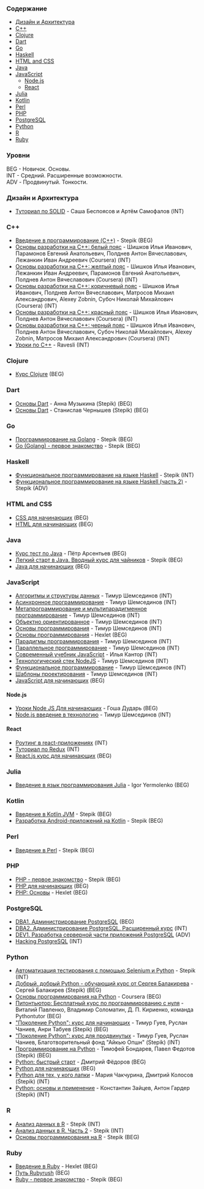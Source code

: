 ### Cодержание

* [Дизайн и Aрхитектура](#design-architecture)
* [C++](#cpp)
* [Clojure](#clojure)
* [Dart](#dart)
* [Go](#go)
* [Haskell](#haskell)
* [HTML and CSS](#html-and-css)
* [Java](#java)
* [JavaScript](#javascript)
    * [Node.js](#nodejs)
    * [React](#react)
* [Julia](#julia)
* [Kotlin](#kotlin)
* [Perl](#perl)
* [PHP](#php)
* [PostgreSQL](#postgresql)
* [Python](#python)
* [R](#r)
* [Ruby](#ruby)


### Уровни

BEG - Hовичок. Основы.    
INT - Cредний. Расширенные возможности.    
ADV - Продвинутый. Тонкости.


### <a id="design-architecture"></a>Дизайн и Aрхитектура

* [Туториал по SOLID](https://ota-solid.now.sh) - Саша Беспоясов и Артём Самофалов (INT)


### <a id="cpp"></a>C++

* [Введение в программирование (C++)](https://stepik.org/course/363) - Stepik (BEG)
* [Основы разработки на С++: белый пояс](https://www.coursera.org/learn/c-plus-plus-white) - Шишков Илья Иванович, Парамонов Евгений Анатольевич, Полднев Антон Вячеславович, Лежанкин Иван Андреевич (Coursera) (INT)
* [Основы разработки на С++: желтый пояс](https://www.coursera.org/learn/c-plus-plus-yellow) - Шишков Илья Иванович, Лежанкин Иван Андреевич, Парамонов Евгений Анатольевич, Полднев Антон Вячеславович (Coursera) (INT)
* [Основы разработки на С++: коричневый пояс](https://www.coursera.org/learn/c-plus-plus-brown) - Шишков Илья Иванович, Полднев Антон Вячеславович, Матросов Михаил Александрович, Alexey Zobnin, Субоч Николай Михайлович (Coursera) (INT)
* [Основы разработки на С++: красный пояс](https://www.coursera.org/learn/c-plus-plus-red) - Шишков Илья Иванович, Полднев Антон Вячеславович (Coursera) (INT)
* [Основы разработки на С++: черный пояс](https://www.coursera.org/learn/c-plus-plus-black) - Шишков Илья Иванович, Полднев Антон Вячеславович, Субоч Николай Михайлович, Alexey Zobnin, Матросов Михаил Александрович (Coursera) (INT)
* [Уроки по С++](https://ravesli.com/uroki-cpp) - Ravesli (INT)


### Clojure

* [Курс Clojure](https://clojurecourse.by) (BEG)


### Dart

* [Основы Dart](https://stepik.org/course/92982) - Анна Музыкина (Stepik) (BEG)
* [Основы Dart](https://stepik.org/course/97479) - Станислав Чернышев (Stepik) (BEG)


### Go

* [Программирование на Golang](https://stepik.org/course/54403) - Stepik (BEG)
* [Go (Golang) - первое знакомство](https://stepik.org/course/100208) - Stepik (BEG)


### Haskell

* [Функциональное программирование на языке Haskell](https://stepik.org/course/75) - Stepik (INT)
* [Функциональное программирование на языке Haskell (часть 2)](https://stepik.org/course/693) - Stepik (ADV)


### HTML and CSS

* [CSS для начинающих](https://ru.code-basics.com/languages/css) (BEG)
* [HTML для начинающих](https://ru.code-basics.com/languages/html) (BEG)


### Java

* [Курс тест по Java](https://github.com/peterarsentev/course_test) - Пётр Арсентьев (BEG)
* [Легкий старт в Java. Вводный курс для чайников](https://stepik.org/course/90684) - Stepik (BEG)
* [Java для начинающих](https://ru.code-basics.com/languages/java) (BEG)


### JavaScript

* [Алгоритмы и структуры данных](https://github.com/HowProgrammingWorks/Index/blob/master/Courses/AlgAndData.md) - Тимур Шемсединов (INT)
* [Асинхронное программирование](https://github.com/HowProgrammingWorks/Index/blob/master/Courses/Asynchronous.md) - Тимур Шемсединов (INT)
* [Метапрограммирование и мультипарадигменное программирование](https://github.com/HowProgrammingWorks/Index/blob/master/Courses/Metaprogramming.md) - Тимур Шемсединов (INT)
* [Объектно ориентированное](https://github.com/HowProgrammingWorks/Index/blob/master/Courses/OOP.md) - Тимур Шемсединов (INT)
* [Основы программирования](https://www.youtube.com/playlist?list=PLHhi8ymDMrQZad6JDh6HRzY1Wz5WB34w0) - Тимур Шемсединов (INT)
* [Основы программирования](https://ru.hexlet.io/courses/programming-basics) - Hexlet (BEG)
* [Парадигмы программирования](https://github.com/HowProgrammingWorks/Index/blob/master/Courses/Paradigms.md) - Тимур Шемсединов (INT)
* [Параллельное программирование](https://github.com/HowProgrammingWorks/Index/blob/master/Courses/Parallel.md) - Тимур Шемсединов (INT)
* [Современный учебник JavaScript](https://learn.javascript.ru) - Илья Кантор (INT)
* [Технологический стек NodeJS](https://github.com/HowProgrammingWorks/Index/blob/master/Courses/NodeJS.md) - Тимур Шемсединов (INT)
* [Функциональное программирование](https://github.com/HowProgrammingWorks/Index/blob/master/Courses/Functional.md) - Тимур Шемсединов (INT)
* [Шаблоны проектирования](https://github.com/HowProgrammingWorks/Index/blob/master/Courses/Patterns.md) - Тимур Шемсединов (INT)
* [JavaScript для начинающих](https://ru.code-basics.com/languages/javascript) (BEG)


#### Node.js

* [Уроки Node JS Для начинающих](https://www.youtube.com/playlist?list=PL0lO_mIqDDFX0qH9w5YQIDV6Wxy0oawet) - Гоша Дударь (BEG)
* [Node.js введение в технологию](https://www.youtube.com/playlist?list=PLHhi8ymDMrQZmXEqIIlq2S9-Ibh9b_-rQ) - Тимур Шемсединов (INT)


#### React

* [Роутинг в react-приложениях](https://max-frontend.gitbook.io/react-router-course-ru/) (INT)
* [Туториал по Redux](https://max-frontend.gitbook.io/redux-course-ru-v2/) (INT)
* [React.js курс для начинающих](https://max-frontend.gitbook.io/react-course-ru-v2/) (BEG)


### Julia

* [Введение в язык программирования Julia](https://github.com/YermolenkoIgor/Julia_tutorial_rus) - Igor Yermolenko (BEG)


### Kotlin

* [Введение в Kotlin JVM](https://stepik.org/course/5448) - Stepik (BEG)
* [Разработка Android-приложений на Kotlin](https://stepik.org/course/4792) - Stepik (BEG)


### Perl

* [Введение в Perl](https://stepik.org/course/3039) - Stepik (BEG)


### PHP

* [PHP - первое знакомство](https://stepik.org/course/87314) - Stepik (BEG)
* [PHP для начинающих](https://ru.code-basics.com/languages/php) (BEG)
* [PHP: Основы](https://ru.hexlet.io/courses/php-basics) - Hexlet (BEG)


### PostgreSQL

* [DBA1. Администрирование PostgreSQL](https://postgrespro.ru/education/courses/DBA1) (BEG)
* [DBA2. Администрирование PostgreSQL. Расширенный курс](https://postgrespro.ru/education/courses/DBA2) (INT)
* [DEV1. Разработка серверной части приложений PostgreSQL](https://postgrespro.ru/education/courses/DEV1) (ADV)
* [Hacking PostgreSQL](https://postgrespro.ru/education/courses/hacking) (INT)


### Python

* [Автоматизация тестирования с помощью Selenium и Python](https://stepik.org/course/575) - Stepik (INT)
* [Добрый, добрый Python - обучающий курс от Сергея Балакирева](https://stepik.org/course/100707) - Сергей Балакирев (Stepik) (BEG)
* [Основы программирования на Python](https://www.coursera.org/learn/python-osnovy-programmirovaniya) - Coursera (BEG)
* [Питонтьютор: Бесплатный курс по программированию с нуля](https://pythontutor.ru) - Виталий Павленко, Владимир Соломатин, Д. П. Кириенко, команда Pythontutor (BEG)
* ["Поколение Python": курс для начинающих](https://stepik.org/course/58852) - Тимур Гуев, Руслан Чаниев, Анри Табуев (Stepik) (BEG)
* ["Поколение Python": курс для продвинутых](https://stepik.org/course/68343) - Тимур Гуев, Руслан Чаниев, Благотворительный фонд "Айкью Опшн" (Stepik) (INT)
* [Программирование на Python](https://stepik.org/course/67) - Тимофей Бондарев, Павел Федотов (Stepik) (BEG)
* [Python: быстрый старт](http://dfedorov.spb.ru/python3) - Дмитрий Фёдоров (BEG)
* [Python для начинающих](https://ru.code-basics.com/languages/python) (BEG)
* [Python для тех, у кого лапки](https://stepik.org/course/85388) - Мария Чакчурина, Дмитрий Колосов (Stepik) (INT)
* [Python: основы и применение](https://stepik.org/course/512) - Константин Зайцев, Антон Гардер (Stepik) (INT)


### R

* [Анализ данных в R](https://stepik.org/course/129) - Stepik (INT)
* [Анализ данных в R. Часть 2](https://stepik.org/course/724) - Stepik (INT)
* [Основы программирования на R](https://stepik.org/course/497) - Stepik (BEG)


### Ruby

* [Введение в Ruby](https://ru.hexlet.io/courses/ruby) - Hexlet (BEG)
* [Путь Rubyrush](https://rubyrush.ru/steps) (BEG)
* [Ruby - первое знакомство](https://stepik.org/course/87996) - Stepik (BEG)
